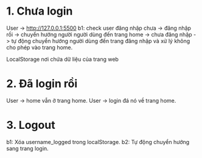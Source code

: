 # 1. Chưa login

User -> http://127.0.0.1:5500
  b1: check user đăng nhập chưa
    -> đăng nhập rồi -> chuyển hướng người người dùng đến trang home
    -> chưa đăng nhập -> tự động chuyển hướng người dùng đến trang đăng nhập
         và xử lý không cho phép vào trang home.


LocalStorage
    nơi chứa dữ liệu của trang web

# 2. Đã login rồi
User -> home
    vẫn ở trang home.
User -> login
    đá nó về trang home.

# 3. Logout
b1: Xóa username_logged trong localStorage.
b2: Tự động chuyển hướng sang trang login.
